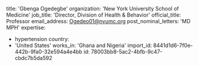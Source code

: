 title: 'Gbenga Ogedegbe'
organization: 'New York University School of Medicine'
job_title: 'Director, Division of Health & Behavior'
official_title: Professor
email_address: Ogedeo01@nyumc.org
post_nominal_letters: 'MD MPH'
expertise:
  - hypertension
country:
  - 'United States'
works_in: 'Ghana and Nigeria'
import_id: 8441d1d6-7f0e-442b-9fa0-32e594a4e4bb
id: 78003bb8-5ac2-4bfb-9c47-cbdc7b5da592
